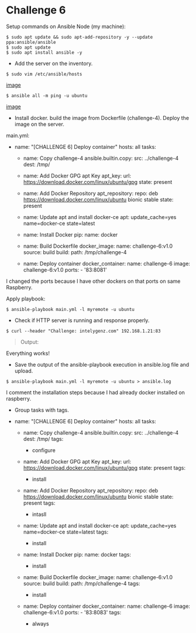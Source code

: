 # Challenge 6

Setup commands on Ansible Node (my machine):

```
$ sudo apt update && sudo apt-add-repository -y --update ppa:ansible/ansible
$ sudo apt update
$ sudo apt install ansible -y
```

- Add the server on the inventory.

```
$ sudo vim /etc/ansible/hosts
```
[image](hosts.png)

```
$ ansible all -m ping -u ubuntu
```
[image](ping.png)

- Install docker.
  build the image from Dockerfile (challenge-4).
  Deploy the image on the server.

main.yml:

- name: "[CHALLENGE 6] Deploy container"
  hosts: all 
  tasks:

    - name: Copy challenge-4
      ansible.builtin.copy:
        src: ../challenge-4
        dest: /tmp/

    - name: Add Docker GPG apt Key 
      apt_key:
        url: https://download.docker.com/linux/ubuntu/gpg
        state: present

    - name: Add Docker Repository
      apt_repository:
        repo: deb https://download.docker.com/linux/ubuntu bionic stable
        state: present

    - name: Update apt and install docker-ce
      apt: update_cache=yes name=docker-ce state=latest

    - name: Install Docker
      pip:
        name: docker

    - name: Build Dockerfile
      docker_image:
        name: challenge-6:v1.0
        source: build
        build:
          path: /tmp/challenge-4

    - name: Deploy container
      docker_container:
        name: challenge-6
        image: challenge-6:v1.0
        ports:
          - '83:8081'

I changed the ports because I have other dockers on that ports on same Raspberry.

Apply playbook:

```
$ ansible-playbook main.yml -l myremote -u ubuntu
```

- Check if HTTP server is running and response properly.

```
$ curl --header "Challenge: intelygenz.com" 192.168.1.21:83
```

> Output:

Everything works!

- Save the output of the ansible-playbook execution in ansible.log file and upload.

```
$ ansible-playbook main.yml -l myremote -u ubuntu > ansible.log
```

I comment the installation steps because I had already docker installed on raspberry.

- Group tasks with tags.

- name: "[CHALLENGE 6] Deploy container"
  hosts: all 
  tasks:

    - name: Copy challenge-4
      ansible.builtin.copy:
        src: ../challenge-4
        dest: /tmp/
      tags:
        - configure

    - name: Add Docker GPG apt Key 
      apt_key:
        url: https://download.docker.com/linux/ubuntu/gpg
        state: present
      tags:
        - install

    - name: Add Docker Repository
      apt_repository:
        repo: deb https://download.docker.com/linux/ubuntu bionic stable
        state: present
      tags:
        - intasll

    - name: Update apt and install docker-ce
      apt: update_cache=yes name=docker-ce state=latest
      tags:
        - install

    - name: Install Docker
      pip:
        name: docker
      tags:
        - install

    - name: Build Dockerfile
      docker_image:
        name: challenge-6:v1.0
        source: build
        build:
          path: /tmp/challenge-4
      tags:
        - install

    - name: Deploy container
      docker_container:
        name: challenge-6
        image: challenge-6:v1.0
        ports:
          - '83:8083'
      tags:
        - always
